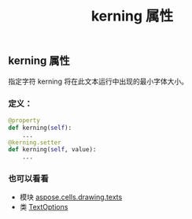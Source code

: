 ﻿---
title: kerning 属性
second_title: Aspose.Cells for Python via .NET API 参考资料
description:
type: docs
weight: 170
url: /zh/python-net/aspose.cells.drawing.texts/textoptions/kerning/
is_root: false
---
## kerning 属性

指定字符 kerning 将在此文本运行中出现的最小字体大小。
### 定义：
```python
@property
def kerning(self):
    ...
@kerning.setter
def kerning(self, value):
    ...
```

### 也可以看看
* 模块 [aspose.cells.drawing.texts](../../)
* 类 [TextOptions](/cells/zh/python-net/aspose.cells.drawing.texts/textoptions)
